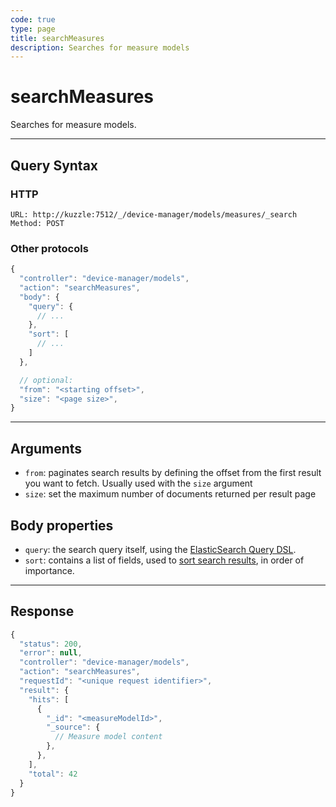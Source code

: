 ```yaml
---
code: true
type: page
title: searchMeasures
description: Searches for measure models
---
```


# searchMeasures

Searches for measure models.

---

## Query Syntax

### HTTP

```http
URL: http://kuzzle:7512/_/device-manager/models/measures/_search
Method: POST
```

### Other protocols

```js
{
  "controller": "device-manager/models",
  "action": "searchMeasures",
  "body": {
    "query": {
      // ...
    },
    "sort": [
      // ...
    ]
  },

  // optional:
  "from": "<starting offset>",
  "size": "<page size>",
}
```

---

## Arguments

- `from`: paginates search results by defining the offset from the first result you want to fetch. Usually used with the `size` argument
- `size`: set the maximum number of documents returned per result page

## Body properties

- `query`: the search query itself, using the [ElasticSearch Query DSL](https://www.elastic.co/guide/en/elasticsearch/reference/7.4/query-dsl.html).
- `sort`: contains a list of fields, used to [sort search results](https://www.elastic.co/guide/en/elasticsearch/reference/7.4/search-request-sort.html), in order of importance.

---

## Response

```js
{
  "status": 200,
  "error": null,
  "controller": "device-manager/models",
  "action": "searchMeasures",
  "requestId": "<unique request identifier>",
  "result": {
    "hits": [
      {
        "_id": "<measureModelId>",
        "_source": {
          // Measure model content
        },
      },
    ],
    "total": 42
  }
}
```
